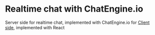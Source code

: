 # Realtime chat with ChatEngine.io

Server side for realtime chat, implemented with ChatEngine.io for
[Client side](https://github.com/leonid-vegera/frontend-realtime_chat), implemented with React
